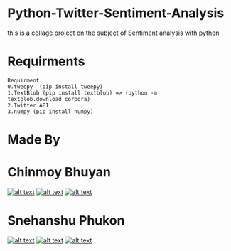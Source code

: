 # Python-Twitter-Sentiment-Analysis
this is a collage project on the subject of Sentiment analysis with python

# Requirments
~~~
Requirment
0.tweepy  (pip install tweepy)
1.TextBlob (pip install textblob) => (python -m textblob.download_corpora)
2.Twitter API 
3.numpy (pip install numpy)
~~~


# Made By 


Chinmoy Bhuyan
================
<!-- Please don't remove this: Grab your social icons from https://github.com/carlsednaoui/gitsocial -->

<!-- display the social media buttons in your README -->

[![alt text][1.1]][1]
[![alt text][2.1]][2]
[![alt text][6.1]][6]


<!-- links to social media icons -->
<!-- no need to change these -->

<!-- icons with padding -->

[1.1]: http://i.imgur.com/tXSoThF.png (twitter icon with padding)
[2.1]: http://i.imgur.com/P3YfQoD.png (facebook icon with padding)
[6.1]: http://i.imgur.com/0o48UoR.png (github icon with padding)

<!-- icons without padding -->

[1.2]: http://i.imgur.com/wWzX9uB.png (twitter icon without padding)
[2.2]: http://i.imgur.com/fep1WsG.png (facebook icon without padding)
[6.2]: http://i.imgur.com/9I6NRUm.png (github icon without padding)


<!-- links to your social media accounts -->
<!-- update these accordingly -->

[1]: https://twitter.com/ChinmoyBhuyan13
[2]: https://www.facebook.com/chinmoy.bhuyan.39
[6]: https://github.com/hyndex

<!-- Please don't remove this: Grab your social icons from https://github.com/carlsednaoui/gitsocial -->


Snehanshu Phukon
================
<!-- Please don't remove this: Grab your social icons from https://github.com/carlsednaoui/gitsocial -->

<!-- display the social media buttons in your README -->

[![alt text][1.1]][1]
[![alt text][2.1]][2]
[![alt text][6.1]][6]


<!-- links to social media icons -->
<!-- no need to change these -->

<!-- icons with padding -->

[1.1]: http://i.imgur.com/tXSoThF.png (twitter icon with padding)
[2.1]: http://i.imgur.com/P3YfQoD.png (facebook icon with padding)
[6.1]: http://i.imgur.com/0o48UoR.png (github icon with padding)

<!-- icons without padding -->

[1.2]: http://i.imgur.com/wWzX9uB.png (twitter icon without padding)
[2.2]: http://i.imgur.com/fep1WsG.png (facebook icon without padding)
[6.2]: http://i.imgur.com/9I6NRUm.png (github icon without padding)


<!-- links to your social media accounts -->
<!-- update these accordingly -->

[1]: https://twitter.com/p_snehanshu
[2]: https://www.facebook.com/pSnehanshu
[6]: https://github.com/pSnehanshu

<!-- Please don't remove this: Grab your social icons from https://github.com/carlsednaoui/gitsocial -->
